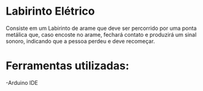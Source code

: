 # Labirinto Elétrico

  Consiste em um Labirinto de arame que deve ser percorrido por uma ponta metálica que, caso encoste no arame, fechará contato e produzirá um sinal sonoro, indicando que a pessoa perdeu e deve recomeçar.

# Ferramentas utilizadas:

-Arduino IDE
